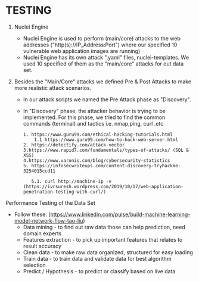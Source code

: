 # TESTING



1. Nuclei Engine 
   - Nuclei Engine is used to perform (main/core) attacks to the web addresses ("http(s)://IP_Address:Port") where our specified 10 vulnerable web      application images are running)
   - Nuclei Engine has its own attack ".yaml" files, nuclei-templates. We used 10 specified of them as the "main/core" attacks for out data set.


2. Besides the  "Main/Core" attacks we defined Pre & Post Attacks to make more realistic attack scenarios.
   - In our attack scripts we named the Pre Attack phase  as "Discovery".
   - In "Discovery" phase, the  attacker behavior is trying to be implemented. For this phase, we tried to find the common commands (terminal) and tactics i.e. nmap,ping, curl .etc
    
         1. https://www.guru99.com/ethical-hacking-tutorials.html
             1.1 https://www.guru99.com/how-to-hack-web-server.html
         2. https://detectify.com/attack-vector
         3.https://www.rapid7.com/fundamentals/types-of-attacks/ (SQL & XSS)
         4.https://www.varonis.com/blog/cybersecurity-statistics
         5. https://infosecwriteups.com/content-discovery-tryhackme-3254015ccd11

            5.1. curl http://machine-ip -v (https://ivrsuresh.wordpress.com/2019/10/17/web-application-penetration-testing-with-curl/)



Performance Testing of the Data Set

 - Follow these: (https://www.linkedin.com/pulse/build-machine-learning-model-network-flow-tao-liu)
    - Data mining - to find out raw data those can help prediction, need domain experts
    - Features extraction - to pick up important features that relates to result accuracy
    - Clean data - to make raw data organized, structured for easy loading
    - Train data - to train data and validate data for best algorithm selection
    - Predict / Hypothesis - to predict or classify based on live data

